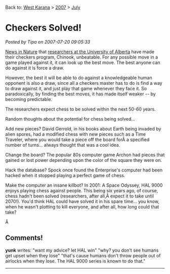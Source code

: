 Back to: [West Karana](/posts/westkarana.md) > [2007](/posts/2007/westkarana.md) > [July](./westkarana.md)
# Checkers Solved!

*Posted by Tipa on 2007-07-20 09:05:33*

[News in Nature](http://www.nature.com/news/2007/070716/full/070716-13.html) that [researchers at the University of Alberta](http://www.cs.ualberta.ca/~chinook) have made their checkers program, Chinook, unbeatable. For any possible move in a game played against it, it can look up the best move. The best anyone can do against it is force a draw.

However, the best it will be able to do against a knowledgeable human opponent is also a draw, since all a checkers master has to do is find a way to draw against it, and just play that game whenever they face it. So paradoxically, by finding the best moves, it has made itself weaker -- by becoming predictable.

The researchers expect chess to be solved within the next 50-60 years.

Random thoughts about the potential for chess being solved...

Add new pieces? David Gerrold, in his books about Earth being invaded by alien spores, had a modified chess with new pieces such as a Time Traveler, where you would take a piece off the board forÂ a specified number of turns... always thought that was a cool idea.

Change the board? The popular 80s computer game Archon had pieces that gained or lost power depending upon the color of the square they were on.

Hack the database? Spock once found the Enterprise's computer had been hacked when it stopped playing a perfect game of chess.

Make the computer an insane killbot? In 2001: A Space Odyssey, HAL 9000 enjoys playing chess against people. This being six years ago, of course, chess hadn't been solved (researchers, after all,Â expect it to take until 2070!). You'd think HAL could have solved it in his spare time... you know, when he wasn't plotting to kill everyone, and after all, how long could that take?

Â 
## Comments!

**yunk** writes: "want my advice? let HAL win"
"why? you don't see humans get upset when they lose"
"that's cause humans don't throw people out of airlocks when they lose. The HAL 9000 series is known to do that."

---

